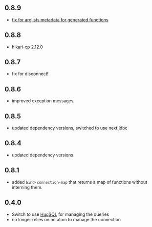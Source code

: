 ## 0.8.9

- [fix for arglists metadata for generated functions](https://github.com/luminus-framework/conman/pull/71)

## 0.8.8

- hikari-cp 2.12.0

## 0.8.7

- fix for disconnect!

## 0.8.6

* improved exception messages

## 0.8.5

* updated dependency versions, switched to use next.jdbc

## 0.8.4

* updated dependency versions

## 0.8.1

* added `bind-connection-map` that returns a map of functions without interning them.

## 0.4.0

* Switch to use [HugSQL](http://www.hugsql.org/) for managing the queries
* no longer relies on an atom to manage the connection
